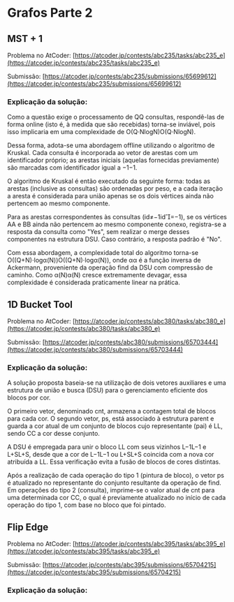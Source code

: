# Grafos Parte 2

## MST + 1

Problema no AtCoder: [https://atcoder.jp/contests/abc235/tasks/abc235_e](https://atcoder.jp/contests/abc235/tasks/abc235_e)

Submissão: [https://atcoder.jp/contests/abc235/submissions/65699612](https://atcoder.jp/contests/abc235/submissions/65699612)

### Explicação da solução: 
Como a questão exige o processamento de QQ consultas, respondê-las de forma online (isto é, à medida que são recebidas) torna-se inviável, pois isso implicaria em uma complexidade de O(Q⋅Nlog⁡N)O(Q⋅NlogN).

Dessa forma, adota-se uma abordagem offline utilizando o algoritmo de Kruskal. Cada consulta é incorporada ao vetor de arestas com um identificador próprio; as arestas iniciais (aquelas fornecidas previamente) são marcadas com identificador igual a −1−1.

O algoritmo de Kruskal é então executado da seguinte forma: todas as arestas (inclusive as consultas) são ordenadas por peso, e a cada iteração a aresta é considerada para união apenas se os dois vértices ainda não pertencem ao mesmo componente.

Para as arestas correspondentes às consultas (id≠−1id=−1), se os vértices AA e BB ainda não pertencem ao mesmo componente conexo, registra-se a resposta da consulta como "Yes", sem realizar o merge desses componentes na estrutura DSU. Caso contrário, a resposta padrão é "No".

Com essa abordagem, a complexidade total do algoritmo torna-se O((Q+N)⋅log⁡α(N))O((Q+N)⋅logα(N)), onde αα é a função inversa de Ackermann, proveniente da operação find da DSU com compressão de caminho. Como α(N)α(N) cresce extremamente devagar, essa complexidade é considerada praticamente linear na prática.

## 1D Bucket Tool

Problema no AtCoder: [https://atcoder.jp/contests/abc380/tasks/abc380_e](https://atcoder.jp/contests/abc380/tasks/abc380_e)

Submissão: [https://atcoder.jp/contests/abc380/submissions/65703444](https://atcoder.jp/contests/abc380/submissions/65703444)

### Explicação da solução: 
A solução proposta baseia-se na utilização de dois vetores auxiliares e uma estrutura de união e busca (DSU) para o gerenciamento eficiente dos blocos por cor.

O primeiro vetor, denominado cnt, armazena a contagem total de blocos para cada cor. O segundo vetor, ps, está associado à estrutura parent e guarda a cor atual de um conjunto de blocos cujo representante (pai) é LL, sendo CC a cor desse conjunto.

A DSU é empregada para unir o bloco LL com seus vizinhos L−1L−1 e L+SL+S, desde que a cor de L−1L−1 ou L+SL+S coincida com a nova cor atribuída a LL. Essa verificação evita a fusão de blocos de cores distintas.

Após a realização de cada operação do tipo 1 (pintura de bloco), o vetor ps é atualizado no representante do conjunto resultante da operação de find. Em operações do tipo 2 (consulta), imprime-se o valor atual de cnt para uma determinada cor CC, o qual é previamente atualizado no início de cada operação do tipo 1, com base no bloco que foi pintado.

## Flip Edge

Problema no AtCoder: [https://atcoder.jp/contests/abc395/tasks/abc395_e](https://atcoder.jp/contests/abc395/tasks/abc395_e)

Submissão: [https://atcoder.jp/contests/abc395/submissions/65704215](https://atcoder.jp/contests/abc395/submissions/65704215)

### Explicação da solução: 

